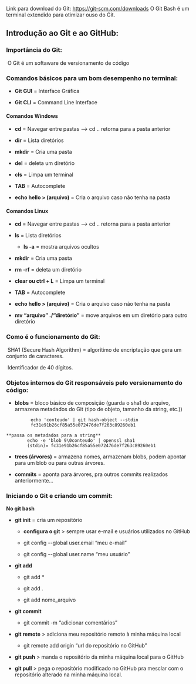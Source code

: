 Link para download do Git: https://git-scm.com/downloads
O Git Bash é um terminal extendido para otimizar ouso do Git.

## Introdução ao Git e ao GitHub:

### Importância do Git:

​	O Git é um softaware de versionamento de código

### Comandos básicos para um bom desempenho no terminal:

- **Git GUI** = Interface Gráfica

- **Git CLI** = Command Line Interface

#### Comandos Windows

- **cd** = Navegar entre pastas --> cd .. retorna para a pasta anterior

- **dir** = Lista diretórios

- **mkdir** = Cria uma pasta

- **del** = deleta um diretório

- **cls** = Limpa um terminal

- **TAB** = Autocomplete

- **echo hello > (arquivo)** = Cria o arquivo caso não tenha na pasta

#### Comandos Linux

- **cd** = Navegar entre pastas --> cd .. retorna para a pasta anterior

- **ls** = Lista diretórios
  - **ls -a** = mostra arquivos ocultos

- **mkdir** = Cria uma pasta

- **rm -rf** = deleta um diretório

- **clear ou ctrl + L** = Limpa um terminal

- **TAB** = Autocomplete

- **echo hello > (arquivo)** = Cria o arquivo caso não tenha na pasta

- **mv “arquivo” ./“diretório”** = move arquivos em um diretório para outro diretório

### Como é o funcionamento do Git:

​	SHA1 (Secure Hash Algorithm) = algorítimo de encriptação que gera um conjunto de caracteres.

​	Identificador de 40 dígitos.

### Objetos internos do Git responsáveis pelo versionamento do código:

- **blobs** = bloco básico de composição (guarda o sha1 do arquivo, armazena metadados do Git (tipo de objeto, tamanho da string, etc.))

			echo 'conteudo' | git hash-object --stdin
			fc31e91b26cf85a55e072476de7f263c89260eb1

```
**passa os metadados para a string**
		echo -e 'blob 9\0conteudo' | openssl sha1
		(stdin)= fc31e91b26cf85a55e072476de7f263c89260eb1
```

- **trees (árvores)** = armazena nomes, armazenam blobs, podem apontar para um blob ou para outras árvores.

- **commits** = aponta para árvores, pra outros commits realizados anteriormente...

### Iniciando o Git e criando um commit:

**No git bash**

- **git init** = cria um repositório

  - **configura o git** > sempre usar e-mail e usuários utilizados no GitHub
  - git config --global user.email “meu e-mail”
    
  - git config --global user.name “meu usuário”
  
- **git add**
  - git add *

  - git add .

  - git add nome_arquivo

- **git commit**
  - git commit -m “adicionar comentários”

- **git remote** > adiciona meu repositório remoto à minha máquina local
  - git remote add origin “url do repositório no GitHub”

- **git push** > manda o repositório da minha máquina local para o GitHub

- **git pull** > pega o repositório modificado no GitHub pra mesclar com o repositório alterado na minha máquina local.


